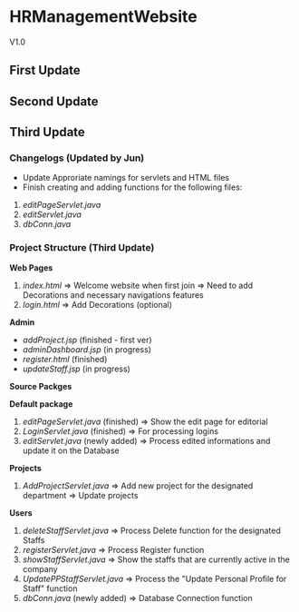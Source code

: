 # HRManagementWebsite
 V1.0
## First Update
## Second Update
## Third Update
### Changelogs (Updated by Jun)
- Update Approriate namings for servlets and HTML files
- Finish creating and adding functions for the following files:
1. *editPageServlet.java*
2. *editServlet.java*
3. *dbConn.java*
### Project Structure (Third Update)
**Web Pages**
1. *index.html* 
=> Welcome website when first join 
=> Need to add Decorations and necessary navigations features
2. *login.html*
=> Add Decorations (optional)

**Admin**
- *addProject.jsp* (finished - first ver)
- *adminDashboard.jsp* (in progress)
- *register.html* (finished)
- *updateStaff.jsp* (in progress)

**Source Packges**

**Default package**
1. *editPageServlet.java* (finished)
=> Show the edit page for editorial
2. *LoginServlet.java* (finished)
=> For processing logins
3. *editServlet.java* (newly added)
=> Process edited informations and update it on the Database

**Projects**
1. *AddProjectServlet.java*
=> Add new project for the designated department
=> Update projects

**Users**
1. *deleteStaffServlet.java*
=> Process Delete function for the designated Staffs 
2.  *registerServlet.java*
=> Process Register function
3. *showStaffServlet.java*
=> Show the staffs that are currently active in the company
4. *UpdatePPStaffServlet.java*
=> Process the "Update Personal Profile for Staff" function 
5. *dbConn.java* (newly added)
=> Database Connection function